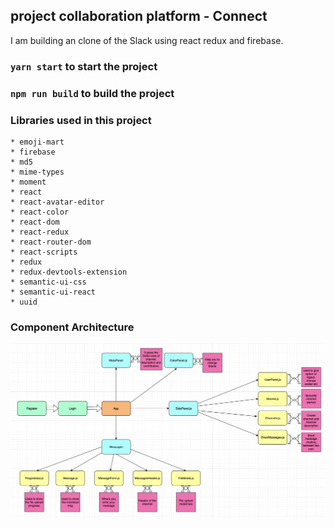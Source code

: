 ## project collaboration platform - Connect

I am building an clone of the Slack using react redux and firebase.

  ### `yarn start` to start the project


  ### `npm run build` to build the project

  ### Libraries used in this project
    * emoji-mart
    * firebase
    * md5
    * mime-types
    * moment
    * react
    * react-avatar-editor
    * react-color
    * react-dom
    * react-redux
    * react-router-dom
    * react-scripts
    * redux
    * redux-devtools-extension
    * semantic-ui-css
    * semantic-ui-react
    * uuid

### Component Architecture
<img src="./Screen Shot 2019-09-09 at 11.26.34 pm.png"/>
